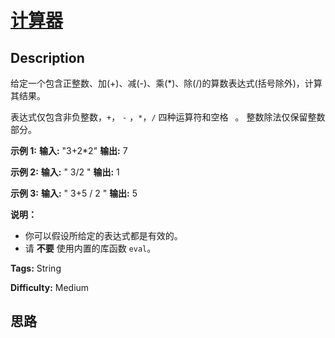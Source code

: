 # [计算器][title]

## Description

给定一个包含正整数、加(+)、减(-)、乘(*)、除(/)的算数表达式(括号除外)，计算其结果。

表达式仅包含非负整数，`+`， `-` ，`*`，`/` 四种运算符和空格 ` `。 整数除法仅保留整数部分。

**示例  1:**
            **输入:** "3+2*2"    **输出:** 7    

**示例 2:**
            **输入:** " 3/2 "    **输出:** 1

**示例 3:**
            **输入:** " 3+5 / 2 "    **输出:** 5    

**说明：**

  * 你可以假设所给定的表达式都是有效的。
  * 请 **不要** 使用内置的库函数 `eval`。


**Tags:** String

**Difficulty:** Medium

## 思路

[title]: https://leetcode-cn.com/problems/calculator-lcci

